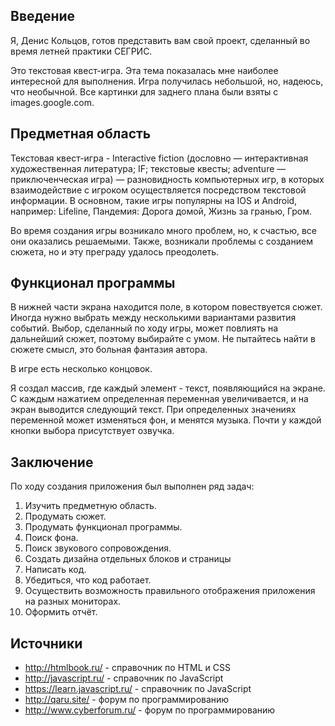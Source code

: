 ## Введение
Я, Денис Кольцов, готов представить вам свой проект, сделанный во время летней практики СЕГРИС. 

Это текстовая квест-игра. Эта тема показалась мне наиболее интересной для выполнения. Игра получилась небольшой, но, надеюсь, что необычной. Все картинки для заднего плана были взяты с images.google.com. 

## Предметная область
Текстовая квест-игра - Interactive fiction (дословно — интерактивная художественная литература; IF; текстовые квесты; adventure — приключенческая игра) — разновидность компьютерных игр, в которых взаимодействие с игроком осуществляется посредством текстовой информации. В основном, такие игры популярны на IOS и Android, например: Lifeline, Пандемия: Дорога домой, Жизнь за гранью, Гром.

Во время создания игры возникало много проблем, но, к счастью, все они оказались решаемыми. Также, возникали проблемы с созданием сюжета, но и эту преграду удалось преодолеть.

## Функционал программы
В нижней части экрана находится поле, в котором повествуется сюжет. Иногда нужно выбрать между несколькими вариантами развития событий. 
Выбор, сделанный по ходу игры, может повлиять на дальнейший сюжет, поэтому выбирайте с умом. Не пытайтесь найти в сюжете смысл, это больная фантазия автора.

В игре есть несколько концовок.

Я создал массив, где каждый элемент - текст, появляющийся на экране. С каждым нажатием определенная переменная увеличивается, и на экран выводится следующий текст. При определенных значениях переменной может изменяться фон, и менятся музыка. Почти у каждой кнопки выбора присутствует озвучка.

## Заключение
По ходу создания приложения был выполнен ряд задач:
  1. Изучить предметную область.
  2. Продумать сюжет.
  3. Продумать функционал программы.
  4. Поиск фона.
  5. Поиск звукового сопровождения.
  6. Создать дизайна отдельных блоков и страницы
  7. Написать код.
  8. Убедиться, что код работает.
  9. Осуществить возможность правильного отображения приложения на разных мониторах.
  10. Оформить отчёт.
  
## Источники
  * http://htmlbook.ru/ - справочник по HTML и CSS
  * http://javascript.ru/ - справочник по JavaScript
  * https://learn.javascript.ru/ - справочник по JavaScript
  * http://qaru.site/ - форум по программированию
  * http://www.cyberforum.ru/ - форум по программированию 
